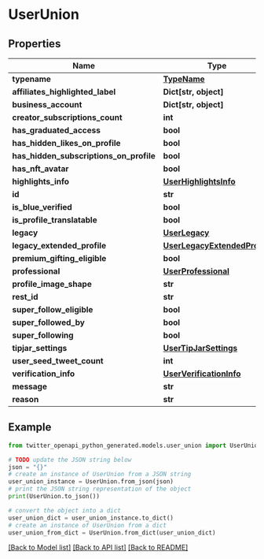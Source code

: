 # UserUnion


## Properties

Name | Type | Description | Notes
------------ | ------------- | ------------- | -------------
**typename** | [**TypeName**](TypeName.md) |  | 
**affiliates_highlighted_label** | **Dict[str, object]** |  | [optional] 
**business_account** | **Dict[str, object]** |  | [optional] 
**creator_subscriptions_count** | **int** |  | [optional] 
**has_graduated_access** | **bool** |  | [optional] 
**has_hidden_likes_on_profile** | **bool** |  | [optional] 
**has_hidden_subscriptions_on_profile** | **bool** |  | [optional] 
**has_nft_avatar** | **bool** |  | [optional] 
**highlights_info** | [**UserHighlightsInfo**](UserHighlightsInfo.md) |  | [optional] 
**id** | **str** |  | 
**is_blue_verified** | **bool** |  | 
**is_profile_translatable** | **bool** |  | [optional] 
**legacy** | [**UserLegacy**](UserLegacy.md) |  | 
**legacy_extended_profile** | [**UserLegacyExtendedProfile**](UserLegacyExtendedProfile.md) |  | [optional] 
**premium_gifting_eligible** | **bool** |  | [optional] 
**professional** | [**UserProfessional**](UserProfessional.md) |  | [optional] 
**profile_image_shape** | **str** |  | 
**rest_id** | **str** |  | 
**super_follow_eligible** | **bool** |  | [optional] 
**super_followed_by** | **bool** |  | [optional] 
**super_following** | **bool** |  | [optional] 
**tipjar_settings** | [**UserTipJarSettings**](UserTipJarSettings.md) |  | [optional] 
**user_seed_tweet_count** | **int** |  | [optional] 
**verification_info** | [**UserVerificationInfo**](UserVerificationInfo.md) |  | [optional] 
**message** | **str** |  | [optional] 
**reason** | **str** |  | 

## Example

```python
from twitter_openapi_python_generated.models.user_union import UserUnion

# TODO update the JSON string below
json = "{}"
# create an instance of UserUnion from a JSON string
user_union_instance = UserUnion.from_json(json)
# print the JSON string representation of the object
print(UserUnion.to_json())

# convert the object into a dict
user_union_dict = user_union_instance.to_dict()
# create an instance of UserUnion from a dict
user_union_from_dict = UserUnion.from_dict(user_union_dict)
```
[[Back to Model list]](../README.md#documentation-for-models) [[Back to API list]](../README.md#documentation-for-api-endpoints) [[Back to README]](../README.md)


